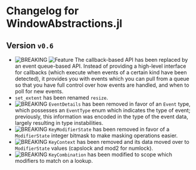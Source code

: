 # Changelog for WindowAbstractions.jl

## Version `v0.6`

- ![BREAKING][badge-breaking] ![Feature][badge-feature] The callback-based API has been replaced by an event queue-based API. Instead of providing a high-level interface for callbacks (which execute when events of a certain kind have been detected), it provides you with events which you can pull from a queue so that you have full control over how events are handled, and when to poll for new events.
- `set_extent` has been renamed `resize`.
- ![BREAKING][badge-breaking] `EventDetails` has been removed in favor of an `Event` type, which possesses an `EventType` enum which indicates the type of event; previously, this information was encoded in the type of the event data, largely resulting in type instabilities.
- ![BREAKING][badge-breaking] `KeyModifierState` has been removed in favor of a `ModifierState` integer bitmask to make masking operations easier.
- ![BREAKING][badge-breaking] `KeyContext` has been removed and its data moved over to `ModifierState` values (capslock and mod2 for numlock).
- ![BREAKING][badge-breaking] `KeyCombination` has been modified to scope which modifiers to match on a lookup.

[badge-breaking]: https://img.shields.io/badge/BREAKING-red.svg
[badge-deprecation]: https://img.shields.io/badge/deprecation-orange.svg
[badge-feature]: https://img.shields.io/badge/feature-green.svg
[badge-enhancement]: https://img.shields.io/badge/enhancement-blue.svg
[badge-bugfix]: https://img.shields.io/badge/bugfix-purple.svg
[badge-security]: https://img.shields.io/badge/security-black.svg
[badge-experimental]: https://img.shields.io/badge/experimental-lightgrey.svg
[badge-maintenance]: https://img.shields.io/badge/maintenance-gray.svg

<!--
# Badges (reused from the CHANGELOG.md of Documenter.jl)

![BREAKING][badge-breaking]
![Deprecation][badge-deprecation]
![Feature][badge-feature]
![Enhancement][badge-enhancement]
![Bugfix][badge-bugfix]
![Security][badge-security]
![Experimental][badge-experimental]
![Maintenance][badge-maintenance]
-->
